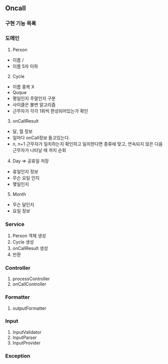 ## Oncall

### 구현 기능 목록

### 도메인
1. Person

- 이름 /
- 이름 5자 이하 
2. Cycle
- 이름 중복 X
- Quque 
- 평일인지 주말인지 구분
- 사이클은 불변 알고리즘
- 근무자가 각각 1회씩 편성되어있는가 확인
3. onCallResult
- 달, 월 정보
- 일마다 onCall정보 들고있는다.
- n, n+1 근무자가 일치하는지 확인하고 일치한다면 종류에 맞고, 연속되지 않은 다음 근무자가 나타날 때 까지 순회
4. Day => 공휴일 저장
- 휴일인지 정보
- 무슨 요일 인지 
- 몇일인지
5. Month
- 무슨 달인지 
- 요일 정보

### Service
1. Person 객체 생성
2. Cycle 생성
3. onCallResult 생성
4. 반환

### Controller
1. processController
2. onCallController

### Formatter
1. outputFormatter

### Input
1. InputValidator
2. InputParser
3. InputProvider

### Exception